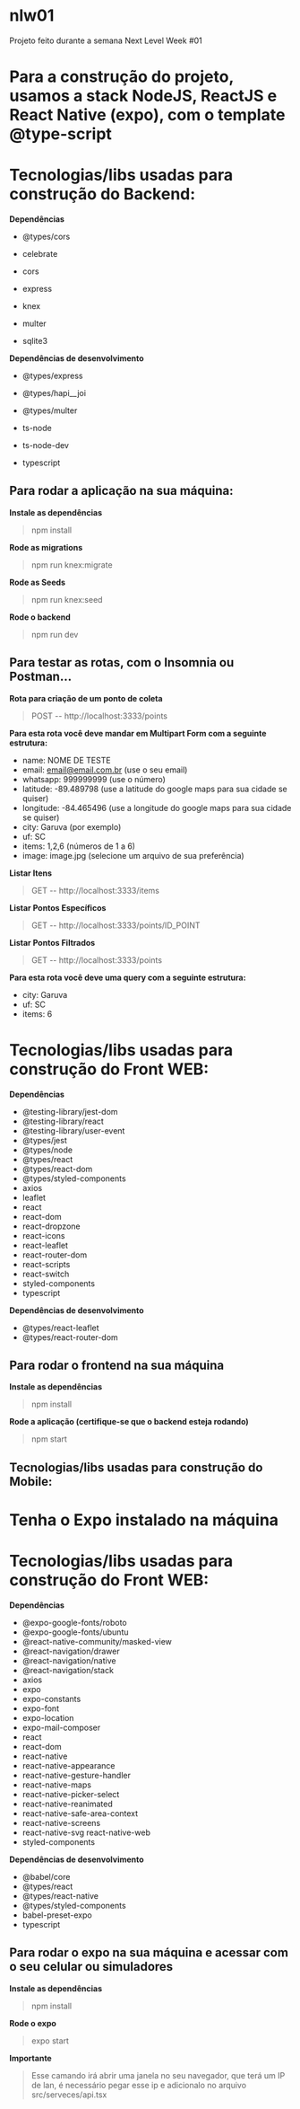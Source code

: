 # nlw01
Projeto feito durante a semana Next Level Week #01

# Para a construção do projeto, usamos a stack NodeJS, ReactJS e React Native (expo), com o template @type-script


# Tecnologias/libs usadas para construção do Backend:


**Dependências**
- @types/cors

- celebrate

- cors

- express

- knex

- multer

- sqlite3

**Dependências de desenvolvimento**
- @types/express

- @types/hapi__joi

- @types/multer

- ts-node

- ts-node-dev

- typescript

Para rodar a aplicação na sua máquina:
-----------

**Instale as dependências**
> npm install

**Rode as migrations**
> npm run knex:migrate

**Rode as Seeds**
> npm run knex:seed

**Rode o backend**
> npm run dev

Para testar as rotas, com o Insomnia ou Postman...
-------------
**Rota para criação de um ponto de coleta**
> POST -- http://localhost:3333/points

**Para esta rota você deve mandar em Multipart Form com a seguinte estrutura:**
- name:  NOME DE TESTE
- email:  email@email.com.br (use o seu email)
- whatsapp: 999999999 (use o número)
- latitude: -89.489798 (use a latitude do google maps para sua cidade se quiser)
- longitude: -84.465496 (use a longitude do google maps para sua cidade se quiser)
- city: Garuva (por exemplo)
- uf: SC
- items: 1,2,6 (números de 1 a 6)
- image: image.jpg (selecione um arquivo de sua preferência)

**Listar Itens**
> GET -- http://localhost:3333/items

**Listar Pontos Específicos**
> GET -- http://localhost:3333/points/ID_POINT

**Listar Pontos Filtrados**
> GET -- http://localhost:3333/points

**Para esta rota você deve uma query com a seguinte estrutura:**
- city: Garuva
- uf: SC
- items: 6

# Tecnologias/libs usadas para construção do Front WEB:

**Dependências**
- @testing-library/jest-dom
- @testing-library/react
- @testing-library/user-event
- @types/jest
- @types/node
- @types/react
- @types/react-dom    
- @types/styled-components    
- axios
- leaflet
- react    
- react-dom
- react-dropzone
- react-icons
- react-leaflet
- react-router-dom
- react-scripts
- react-switch
- styled-components
- typescript 

**Dependências de desenvolvimento**
- @types/react-leaflet
- @types/react-router-dom

Para rodar o frontend na sua máquina
------------

**Instale as dependências**
> npm install

**Rode a aplicação (certifique-se que o backend esteja rodando)**
> npm start


Tecnologias/libs usadas para construção do Mobile:
---------

# Tenha o Expo instalado na máquina

# Tecnologias/libs usadas para construção do Front WEB:


**Dependências**
- @expo-google-fonts/roboto
- @expo-google-fonts/ubuntu
- @react-native-community/masked-view 
- @react-navigation/drawer
- @react-navigation/native
- @react-navigation/stack
- axios
- expo
- expo-constants
- expo-font
- expo-location
- expo-mail-composer
- react
- react-dom
- react-native
- react-native-appearance
- react-native-gesture-handler
- react-native-maps 
- react-native-picker-select
- react-native-reanimated
- react-native-safe-area-context 
- react-native-screens
- react-native-svg react-native-web
- styled-components

**Dependências de desenvolvimento**
- @babel/core
- @types/react
- @types/react-native
- @types/styled-components
- babel-preset-expo
- typescript

Para rodar o expo na sua máquina e acessar com o seu celular ou simuladores 
---------

**Instale as dependências**
> npm install

**Rode o expo**
> expo start

**Importante**
> Esse camando irá abrir uma janela no seu navegador, que terá um IP de lan, é necessário pegar esse ip e adicionalo no arquivo src/serveces/api.tsx 


